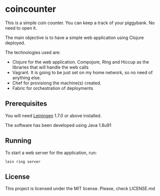 # coincounter

This is a simple coin counter. You can keep a track of your piggybank. No need to open it.

The main objective is to have a simple web application using Clojure deployed.

The technologies used are:

* Clojure for the web application.
    Compojure, Ring and Hiccup as the libraries that will handle the web calls
* Vagrant. It is going to be just set on my home network, so no need of anything else.
* Chef for provisiong the machine(s) created.
* Fabric for orchestration of deployments

## Prerequisites

You will need [Leiningen][1] 1.7.0 or above installed.

The software has been developed using Java 1.8u91

[1]: https://github.com/technomancy/leiningen

## Running

To start a web server for the application, run:

    lein ring server

## License

This project is licensed under the MIT license. Please, check LICENSE.md

